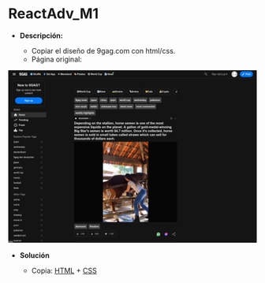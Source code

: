 # ReactAdv_M1

- **Descripción:**

  - Copiar el diseño de 9gag.com con html/css.
  - Página original:
  
![Página original](9gap.com.png "Página original")

- **Solución**

  - Copia: [HTML](index.html) + [CSS](styles.css)